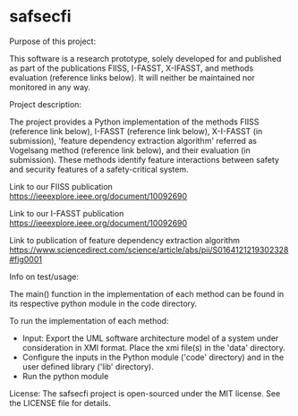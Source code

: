 # safsecfi
Purpose of this project:

This software is a research prototype, solely developed for and published as part of the publications FIISS, I-FASST, X-IFASST, and methods evaluation (reference links below). It will neither be maintained nor monitored in any way.

Project description:

The project provides a Python implementation of the methods FIISS (reference link below), I-FASST (reference link below), X-I-FASST (in submission), 'feature dependency extraction algorithm' referred as Vogelsang method (reference link below), and their evaluation (in submission). These methods identify feature interactions between safety and security features of a safety-critical system.

Link to our FIISS publication https://ieeexplore.ieee.org/document/10092690

Link to our I-FASST publication https://ieeexplore.ieee.org/document/10092690

Link to publication of feature dependency extraction algorithm  https://www.sciencedirect.com/science/article/abs/pii/S0164121219302328#fig0001

Info on test/usage:

The main() function in the implementation of each method can be found in its respective python module in the code directory.

To run the implementation of each method:
- Input: Export the UML software architecture model of a system under consideration in XMI format. Place the xmi file(s) in the 'data' directory.
- Configure the inputs in the Python module ('code' directory) and in the user defined library ('lib' directory).
- Run the python module

License:
The safsecfi project is open-sourced under the MIT license. See the LICENSE file for details.
